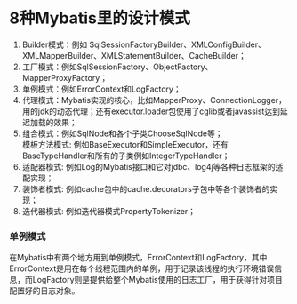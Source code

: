 


# 8种Mybatis里的设计模式
<!-- 
https://segmentfault.com/a/1190000038551120
https://cloud.tencent.com/developer/article/1447253
-->

1. Builder模式：例如 SqlSessionFactoryBuilder、XMLConfigBuilder、XMLMapperBuilder、XMLStatementBuilder、CacheBuilder；  
2. 工厂模式：例如SqlSessionFactory、ObjectFactory、MapperProxyFactory；  
3. 单例模式：例如ErrorContext和LogFactory；  
4. 代理模式：Mybatis实现的核心，比如MapperProxy、ConnectionLogger，用的jdk的动态代理；还有executor.loader包使用了cglib或者javassist达到延迟加载的效果；  
5. 组合模式：例如SqlNode和各个子类ChooseSqlNode等；  
模板方法模式: 例如BaseExecutor和SimpleExecutor，还有BaseTypeHandler和所有的子类例如IntegerTypeHandler；  
6. 适配器模式: 例如Log的Mybatis接口和它对jdbc、log4j等各种日志框架的适配实现；  
7. 装饰者模式: 例如cache包中的cache.decorators子包中等各个装饰者的实现；  
8. 迭代器模式: 例如迭代器模式PropertyTokenizer；  


### 单例模式
在Mybatis中有两个地方用到单例模式，ErrorContext和LogFactory，其中ErrorContext是用在每个线程范围内的单例，用于记录该线程的执行环境错误信息，而LogFactory则是提供给整个Mybatis使用的日志工厂，用于获得针对项目配置好的日志对象。  
